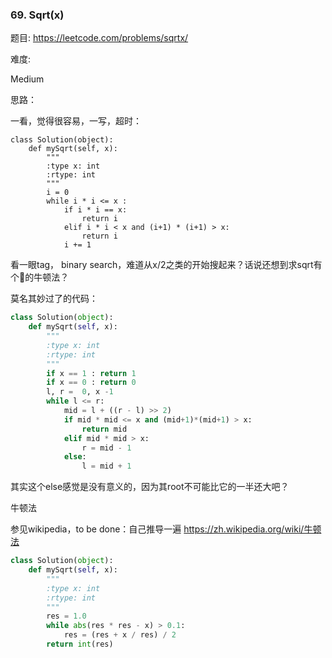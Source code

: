 ### 69. Sqrt(x)


题目:
<https://leetcode.com/problems/sqrtx/>


难度:

Medium


思路：

一看，觉得很容易，一写，超时：

```
class Solution(object):
    def mySqrt(self, x):
        """
        :type x: int
        :rtype: int
        """
        i = 0
        while i * i <= x :
        	if i * i == x:
        		return i 
        	elif i * i < x and (i+1) * (i+1) > x:
        		return i
        	i += 1
```

看一眼tag， binary search，难道从x/2之类的开始搜起来？话说还想到求sqrt有个🐂的牛顿法？

莫名其妙过了的代码：

```python
class Solution(object):
    def mySqrt(self, x):
        """
        :type x: int
        :rtype: int
        """
        if x == 1 : return 1
        if x == 0 : return 0
        l, r =  0, x -1
        while l <= r:
        	mid = l + ((r - l) >> 2)
        	if mid * mid <= x and (mid+1)*(mid+1) > x:
        		return mid
        	elif mid * mid > x:
        		r = mid - 1 
        	else:
        		l = mid + 1 
```

其实这个else感觉是没有意义的，因为其root不可能比它的一半还大吧？


牛顿法

参见wikipedia，to be done：自己推导一遍
<https://zh.wikipedia.org/wiki/牛顿法>


```python
class Solution(object):
    def mySqrt(self, x):
        """
        :type x: int
        :rtype: int
        """
        res = 1.0
        while abs(res * res - x) > 0.1:
            res = (res + x / res) / 2
        return int(res)

```
